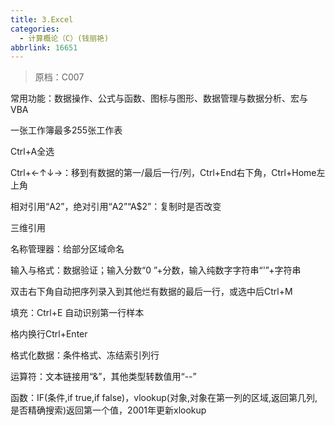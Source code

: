 ```yaml
---
title: 3.Excel
categories:
  - 计算概论（C）(钱丽艳)
abbrlink: 16651
---
```

> 原档：C007

常用功能：数据操作、公式与函数、图标与图形、数据管理与数据分析、宏与VBA

一张工作簿最多255张工作表

Ctrl+A全选

Ctrl+←↑↓→：移到有数据的第一/最后一行/列，Ctrl+End右下角，Ctrl+Home左上角

相对引用“A2”，绝对引用“A$2”“$A$2”：复制时是否改变

三维引用

名称管理器：给部分区域命名

输入与格式：数据验证；输入分数“0 ”+分数，输入纯数字字符串“'”+字符串

双击右下角自动把序列录入到其他烂有数据的最后一行，或选中后Ctrl+M

填充：Ctrl+E 自动识别第一行样本

格内换行Ctrl+Enter

格式化数据：条件格式、冻结索引列行

运算符：文本链接用“&”，其他类型转数值用“--”

函数：IF(条件,if true,if false)，vlookup(对象,对象在第一列的区域,返回第几列,是否精确搜索)返回第一个值，2001年更新xlookup